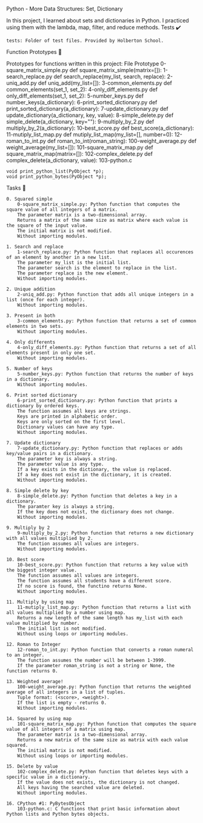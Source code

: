 Python - More Data Structures: Set, Dictionary

In this project, I learned about sets and dictionaries in Python. I practiced using them with the lambda, map, filter, and reduce methods.
Tests ✔️

    tests: Folder of test files. Provided by Holberton School.

Function Prototypes 💾

Prototypes for functions written in this project:
File 	Prototype
0-square_matrix_simple.py 	def square_matrix_simple(matrix=[]):
1-search_replace.py 	def search_replace(my_list, search, replace):
2-uniq_add.py 	def uniq_add(my_list=[]):
3-common_elements.py 	def common_elements(set_1, set_2):
4-only_diff_elements.py 	def only_diff_elements(set_1, set_2):
5-number_keys.py 	def number_keys(a_dictionary):
6-print_sorted_dictionary.py 	def print_sorted_dictionary(a_dictionary):
7-update_dictionary.py 	def update_dictionary(a_dictionary, key, value):
8-simple_delete.py 	def simple_delete(a_dictionary, key=""):
9-multiply_by_2.py 	def multiply_by_2(a_dictionary):
10-best_score.py 	def best_score(a_dictionary):
11-mutiply_list_map.py 	def mutiply_list_map(my_list=[], number=0):
12-roman_to_int.py 	def roman_to_int(roman_string):
100-weight_average.py 	def weight_average(my_list=[]):
101-square_matrix_map.py 	def square_matrix_map(matrix=[]):
102-complex_delete.py 	def complex_delete(a_dictionary, value):
103-python.c 	

    void print_python_list(PyObject *p);
    void print_python_bytes(PyObject *p);

Tasks 📃

    0. Squared simple
        0-square_matrix_simple.py: Python function that computes the square value of all integers of a matrix.
        The parameter matrix is a two-dimensional array.
        Returns a matrix of the same size as matrix where each value is the square of the input value.
        The initial matrix is not modified.
        Without importing modules.

    1. Search and replace
        1-search_replace.py: Python function that replaces all occurences of an element by another in a new list.
        The parameter my_list is the initial list.
        The parameter search is the element to replace in the list.
        The parameter replace is the new element.
        Without importing modules.

    2. Unique addition
        2-uniq_add.py: Python function that adds all unique integers in a list (once for each integer).
        Without importing modules.

    3. Present in both
        3-common_elements.py: Python function that returns a set of common elements in two sets.
        Without importing modules.

    4. Only differents
        4-only_diff_elements.py: Python function that returns a set of all elements present in only one set.
        Without importing modules.

    5. Number of keys
        5-number_keys.py: Python function that returns the number of keys in a dictionary.
        Without importing modules.

    6. Print sorted dictionary
        6-print_sorted_dictionary.py: Python function that prints a dictionary by ordered keys.
        The function assumes all keys are strings.
        Keys are printed in alphabetic order.
        Keys are only sorted on the first level.
        Dictionary values can have any type.
        Without importing modules.

    7. Update dictionary
        7-update_dictionary.py: Python function that replaces or adds key/value pairs in a dictionary.
        The parameter key is always a string.
        The parameter value is any type.
        If a key exists in the dictionary, the value is replaced.
        If a key does not exist in the dictionary, it is created.
        Without importing modules.

    8. Simple delete by key
        8-simple_delete.py: Python function that deletes a key in a dictionary.
        The paramter key is always a string.
        If the key does not exist, the dictionary does not change.
        Without importing modules.

    9. Multiply by 2
        9-multiply_by_2.py: Python function that returns a new dictionary with all values multiplied by 2.
        The function assumes all values are integers.
        Without importing modules.

    10. Best score
        10-best_score.py: Python function that returns a key value with the biggest integer value.
        The function assumes all values are integers.
        The function assumes all students have a different score.
        If no score is found, the functino returns None.
        Without importing modules.

    11. Multiply by using map
        11-mutiply_list_map.py: Python function that returns a list with all values multiplied by a number using map.
        Returns a new length of the same length has my_list with each value multiplied by number.
        The initial list is not modified.
        Without using loops or importing modules.

    12. Roman to Integer
        12-roman_to_int.py: Python function that converts a roman numeral to an integer.
        The function assumes the number will be between 1-3999.
        If the parameter roman_string is not a string or None, the function returns 0.

    13. Weighted average!
        100-weight_average.py: Python function that returns the weighted average of all integers in a list of tuples.
        Tuple format: (<score>, <weight>).
        If the list is empty - returns 0.
        Without importing modules.

    14. Squared by using map
        101-square_matrix_map.py: Python function that computes the square value of all integers of a matrix using map.
        The parameter matrix is a two-dimensional array.
        Returns a new matrix of the same size as matrix with each value squared.
        The initial matrix is not modified.
        Without using loops or importing modules.

    15. Delete by value
        102-complex_delete.py: Python function that deletes keys with a specific value in a dictionary.
        If the value does not exists, the dictionary is not changed.
        All keys having the searched value are deleted.
        Without importing modules.

    16. CPython #1: PyBytesObject
        103-python.c: C functions that print basic information about Python lists and Python bytes objects.

